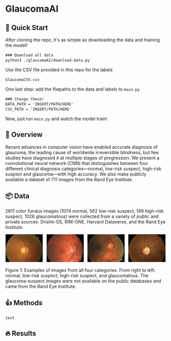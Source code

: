 # GlaucomaAI

## 🚀 Quick Start

After cloning the repo, it's as simple as downloading the data and training the model!

```
### Download all data
python3 ./glaucomaAI/download-data.py
```

Use the CSV file provided in this repo for the labels
```
GlaucomaCSV.csv
```

One last step: add the filepaths to the data and labels to ```main.py```
```
### Change these!
DATA_PATH = 'INSERT/PATH/HERE'
CSV_PATH = 'INSERT/PATH/HERE'
```

Now, just run ```main.py``` and watch the model train!

## 👀 Overview
Recent advances in computer vision have enabled accurate diagnosis of glaucoma, the leading cause of worldwide irreversible blindness, but few studies have diagnosed it at multiple stages of progression. We present a convolutional neural network (CNN) that distinguishes between four different clinical diagnosis categories—normal, low-risk suspect, high-risk suspect and glaucoma—with high accuracy. We also make publicly available a dataset of 711 images from the Rand Eye Institute.

## 📦 Data
2811 color fundus images (1074 normal, 562 low-risk suspect, 149 high-risk suspect, 1026 glaucomatous) were collected from a variety of public and private sources: Drishti-GS, RIM-ONE, Harvard Dataverse, and the Rand Eye Institute.

![](ExampleImages.tiff)

Figure 1: Examples of images from all four categories. From right to left: normal, low-risk suspect, high-risk suspect, and glaucomatous. The glaucoma-suspect images were not available on the public databases and came from the Rand Eye Institute.

## 👍 Methods 
```
test
```

## 🔥 Results


